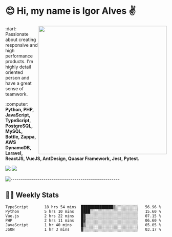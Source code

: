 # :blush: Hi, my name is Igor Alves :v:

<img src="https://github-readme-stats.vercel.app/api?username=iguit0&show_icons=true&include_all_commits=true&count_private=true&theme=dark" min-width="400px" max-width="400px" width="400px" align="right" />

<p align="left"> 
  :dart: Passionate about creating responsive and high performance products.
  I'm highly detail oriented person and have a great sense of teamwork.
</p>

<p align="left">
  :computer: <strong>Python, PHP, JavaScript, TypeScript, PostgreSQL, MySQL, Bottle, Zappa, AWS DynamoDB, Laravel, ReactJS, VueJS, AntDesign, Quasar Framework, Jest, Pytest.</strong>
</p>

<p align="left">
  <a href="https://www.linkedin.com/in/igor-lucio-alves" target="_blank" rel="noopener noreferrer" alt="LinkedIn">
  <img src="https://img.shields.io/badge/LinkedIn-0077B5?style=for-the-badge&logo=linkedin&logoColor=white" /></a>

  <a href="https://t.me/iguit0" target="_blank" rel="noopener noreferrer" alt="Telegram">
  <img src="https://img.shields.io/badge/Telegram-2CA5E0?style=for-the-badge&logo=telegram&logoColor=white" /></a>
</p>

![-----------------------------------------------------](https://raw.githubusercontent.com/andreasbm/readme/master/assets/lines/aqua.png)

## :man_technologist: Weekly Stats
<!--START_SECTION:waka-->

```text
TypeScript       18 hrs 54 mins  ██████████████▒░░░░░░░░░░   56.96 %
Python           5 hrs 10 mins   ████░░░░░░░░░░░░░░░░░░░░░   15.60 %
Vue.js           2 hrs 22 mins   █▓░░░░░░░░░░░░░░░░░░░░░░░   07.15 %
PHP              2 hrs 11 mins   █▓░░░░░░░░░░░░░░░░░░░░░░░   06.60 %
JavaScript       1 hr 40 mins    █▒░░░░░░░░░░░░░░░░░░░░░░░   05.05 %
JSON             1 hr 3 mins     ▓░░░░░░░░░░░░░░░░░░░░░░░░   03.17 %
```

<!--END_SECTION:waka-->
